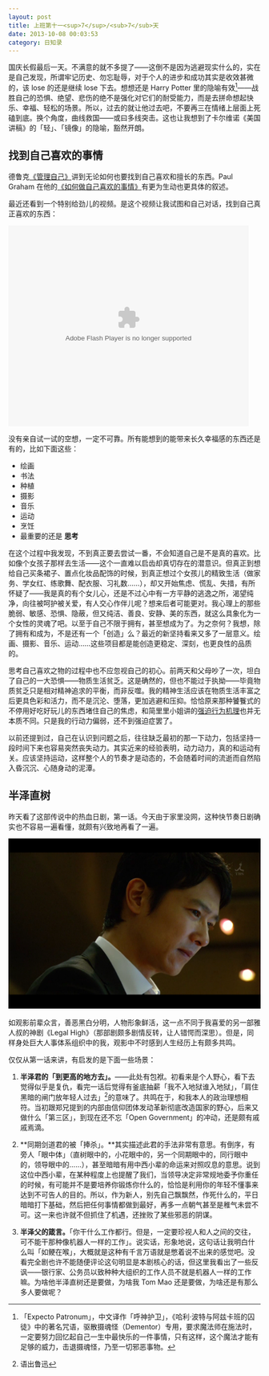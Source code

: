 ```yaml
---
layout: post
title: 上班第十一<sup>7</sup>/<sub>7</sub>天
date: 2013-10-08 00:03:53
category: 日知录
---
```


国庆长假最后一天。不满意的就不多提了——这倒不是因为逃避现实什么的，实在是自己发现，所谓牢记历史、勿忘耻辱，对于个人的进步和成功其实是收效甚微的，该 lose 的还是继续 lose 下去。想想还是 Harry Potter 里的隐喻有效[^2]——战胜自己的恐惧、绝望、悲伤的绝不是强化对它们的耐受能力，而是去拼命想起快乐、幸福、轻松的场景。所以，过去的就让他过去吧，不要再三在情绪上层面上死磕到底。换个角度，曲线救国——或曰多线突击。这也让我想到了卡尔维诺《美国讲稿》的「轻」、「镜像」的隐喻，豁然开朗。

找到自己喜欢的事情
-------

德鲁克[《管理自己》](http://www.douban.com/group/topic/20159977/)讲到无论如何也要找到自己喜欢和擅长的东西。Paul Graham 在他的[《如何做自己喜欢的事情》](http://www.wanglianghome.org/zh_CN/translation/HowToDoWhatYouLove.html)有更为生动也更具体的叙述。

最近还看到一个特别给劲儿的视频。是这个视频让我试图和自己对话，找到自己真正喜欢的东西：

<embed src="http://player.youku.com/player.php/sid/XNjE0MjYzMjMy/v.swf" allowFullScreen="true" quality="high" width="480" height="400" align="middle" allowScriptAccess="always" type="application/x-shockwave-flash"></embed>

没有亲自试一试的空想，一定不可靠。所有能想到的能带来长久幸福感的东西还是有的，比如下面这些：

-   绘画
-   书法
-   种植
-   摄影
-   音乐
-   运动
-   烹饪
-   最重要的还是 **思考**

在这个过程中我发现，不到真正要去尝试一番，不会知道自己是不是真的喜欢。比如像个女孩子那样去生活——这个一直难以启齿却真切存在的潜意识。但真正到想给自己买条裙子、置点化妆品配饰的时候，到真正想过个女孩儿的精致生活（做家务、学女红、练歌舞、配衣服、习礼数……），却又开始焦虑、慌乱、失措，有所怀疑了——我是真的有个女儿心，还是不过心中有一方平静的逃逸之所，渴望纯净，向往被呵护被关爱，有人交心作伴儿呢？想来后者可能更对。我心理上的那些脆弱、敏感、恐惧、隐蔽，但又纯洁、善良、安静、美的东西，就这么具象化为一个女性的灵魂了吧。以至于自己不限于拥有，甚至想成为了。为之奈何？我想，除了拥有和成为，不是还有一个「创造」么？最近的新坚持看来又多了一层意义。绘画、摄影、音乐、运动……这些项目都是能创造更稳定、深刻，也更良性的品质的。

思考自己喜欢之物的过程中也不应忽视自己的初心。前两天和父母吵了一次，坦白了自己的一大恐惧——物质生活贫乏。这是确然的，但也不能过于执拗——毕竟物质贫乏只是相对精神追求的平衡，而非反噬。我的精神生活应该在物质生活丰富之后更具色彩和活力，而不是沉沦、堕落，更加逃避和压抑。恰恰原来那种饕餮式的不停用好吃好玩儿的东西堵住自己的焦虑，和简里里小姐讲的[强迫行为机理](http://www.douban.com/note/242050070/)也并无本质不同。只是我的行动力偏弱，还不到强迫症罢了。

以前还提到过，自己在认识到问题之后，往往缺乏最初的那一下动力，包括坚持一段时间下来也容易突然丧失动力。其实近来的经验表明，动力动力，真的和运动有关。应该坚持运动，这样整个人的节奏才是动态的，不会随着时间的流逝而自然陷入昏沉沉、心随身动的泥潭。

半泽直树
----

昨天看了这部传说中的热血日剧，第一话。今天由于家里没网，这种快节奏日剧确实也不容易一遍看懂，就颇有兴致地再看了一遍。

![半泽直树 Ep01](/static/images/hanzawa1.png)

如观影前辈众言，善恶黑白分明，人物形象鲜活，这一点不同于我喜爱的另一部雅人叔的神剧《Legal High》（那部剧颇多剧情反转，让人错愕而深思）。但是，同样身处巨大人事体系组织中的我，观影中不时感到人生经历上有颇多共鸣。

仅仅从第一话来讲，有启发的是下面一些场景：

1. **半泽君的「到更高的地方去」。**——此处有包袱。初看来是个人野心，看下去觉得似乎是复仇，看完一话后觉得有釜底抽薪「我不入地狱谁入地狱」，「肩住黑暗的闸门放年轻人过去」[^1]的意味了。共鸣在于，和我本人的政治理想相符。当初跟郑兄提到的内部由信仰团体发动革新彻底改造国家的野心，后来又做什么「第三区」，到现在还不忘「Open Government」的冲动，还是颇有戚戚焉滴。

2. **同期剑道君的被「捧杀」。**其实描述此君的手法非常有意思。有倒序，有旁人「眼中体」（直树眼中的，小花眼中的，另一个同期眼中的，同行眼中的，领导眼中的……），甚至暗暗有用中西小辈的命运来对照叹息的意思。说到这位中西小辈，在某种程度上也提醒了我们，当领导决定非常规地委予你重任的时候，有可能并不是要培养你锻炼你什么的，恰恰是利用你的年轻不懂事来达到不可告人的目的。所以，作为新人，别先自己飘飘然，作死什么的，平日暗暗打下基础，然后把任何事情都做到最好，再多一点朝气甚至是稚气未尝不可。这一来也许就不但抓住了机遇，还挫败了某些邪恶的阴谋。

3. **半泽父的箴言。**「你干什么工作都行。但是，一定要珍视人和人之间的交往，可不能干那种像机器人一样的工作」。说实话，形象地说，这句话让我明白什么叫「如鲠在喉」，大概就是这种有千言万语就是憋着说不出来的感觉吧。没看完全剧也许不能随便评论这句明显是本剧核心的话，但这里我看出了一些反讽——银行家、公务员以致种种大组织的工作人员不就是机器人一样的工作嘛。为啥他半泽直树还是要做，为啥我 Tom Mao 还是要做，为啥还是有那么多人要做呢？

[^1]: 语出鲁迅
[^2]: 「Expecto Patronum」，中文译作「呼神护卫」，《哈利·波特与阿兹卡班的囚徒》中的著名咒语，驱散摄魂怪（Dementor）专用，要求魔法师在施法时，一定要努力回忆起自己一生中最快乐的一件事情，只有这样，这个魔法才能有足够的威力，击退摄魂怪，乃至一切邪恶事物。